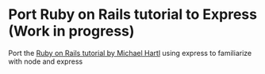 # Port Ruby on Rails tutorial to Express (Work in progress)

Port the [Ruby on Rails tutorial by Michael Hartl](RoR) using express to familiarize with node and express

[RoR]: https://www.railstutorial.org
